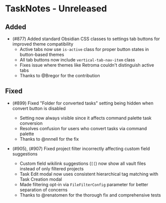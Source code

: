 # TaskNotes - Unreleased

<!--

**Added** for new features.
**Changed** for changes in existing functionality.
**Deprecated** for soon-to-be removed features.
**Removed** for now removed features.
**Fixed** for any bug fixes.
**Security** in case of vulnerabilities.

Always acknowledge contributors and those who report issues.

Example:

```
## Fixed

- (#768) Fixed calendar view appearing empty in week and day views due to invalid time configuration values
  - Added time validation in settings UI with proper error messages and debouncing
  - Added runtime sanitization in calendar with safe defaults (00:00:00, 24:00:00, 08:00:00)
  - Prevents "Cannot read properties of null (reading 'years')" error from FullCalendar
  - Thanks to @userhandle for reporting and help debugging
```

-->

## Added

- (#877) Added standard Obsidian CSS classes to settings tab buttons for improved theme compatibility
  - Active tabs now use `is-active` class for proper button states in button-based themes
  - All tab buttons now include `vertical-tab-nav-item` class
  - Fixes issue where themes like Retroma couldn't distinguish active tabs
  - Thanks to @Bregor for the contribution

## Fixed

- (#899) Fixed "Folder for converted tasks" setting being hidden when convert button is disabled
  - Setting now always visible since it affects command palette task conversion
  - Resolves confusion for users who convert tasks via command palette
  - Thanks to @nnnell for the fix

- (#905), (#907) Fixed project filter incorrectly affecting custom field suggestions
  - Custom field wikilink suggestions (`[[`) now show all vault files instead of only filtered projects
  - Task Edit modal now uses consistent hierarchical tag matching with Task Creation modal
  - Made filtering opt-in via `FileFilterConfig` parameter for better separation of concerns
  - Thanks to @renatomen for the thorough fix and comprehensive tests

